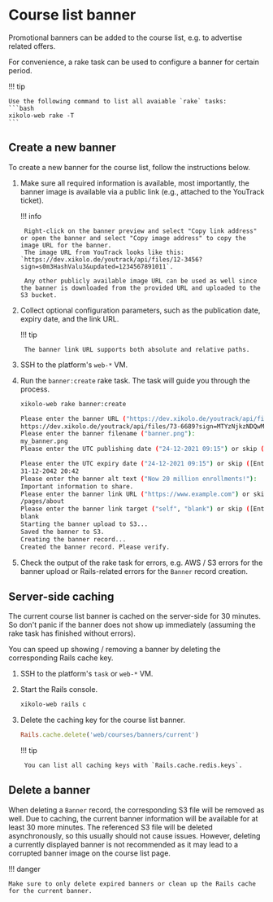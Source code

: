 # Course list banner

Promotional banners can be added to the course list, e.g. to advertise related offers.

For convenience, a rake task can be used to configure a banner for certain period.

!!! tip

    Use the following command to list all avaiable `rake` tasks:
    ```bash
    xikolo-web rake -T
    ```

## Create a new banner

To create a new banner for the course list, follow the instructions below.

1. Make sure all required information is available, most importantly, the banner image is available via a public link (e.g., attached to the YouTrack ticket).

    !!! info

        Right-click on the banner preview and select "Copy link address" or open the banner and select "Copy image address" to copy the image URL for the banner.
        The image URL from YouTrack looks like this: `https://dev.xikolo.de/youtrack/api/files/12-3456?sign=s0m3HashValu3&updated=1234567891011`.

        Any other publicly available image URL can be used as well since the banner is downloaded from the provided URL and uploaded to the S3 bucket.

2. Collect optional configuration parameters, such as the publication date, expiry date, and the link URL.

    !!! tip

        The banner link URL supports both absolute and relative paths.

3. SSH to the platform's `web-*` VM.
4. Run the `banner:create` rake task. The task will guide you through the process.

    ```bash
    xikolo-web rake banner:create
    ```

    ```bash title="Sample rake task execution"
    Please enter the banner URL ("https://dev.xikolo.de/youtrack/api/files/the-banner"):
    https://dev.xikolo.de/youtrack/api/files/73-6689?sign=MTYzNjkzNDQwMDAwMHwyNS0zMjZ8NzMtNjY4OXxoV2xYbVlsZC13d1Q3OUlsRDFocGFvdjZGNEJw%0D%0AbmxVM3ROOFVZNzhFVDA4DQo%0D%0A&updated=1633335363829
    Please enter the banner filename ("banner.png"):
    my_banner.png
    Please enter the UTC publishing date ("24-12-2021 09:15") or skip ([Enter], default: now):

    Please enter the UTC expiry date ("24-12-2021 09:15") or skip ([Enter], default: none):
    31-12-2042 20:42
    Please enter the banner alt text ("Now 20 million enrollments!"):
    Important information to share.
    Please enter the banner link URL ("https://www.example.com") or skip ([Enter]):
    /pages/about
    Please enter the banner link target ("self", "blank") or skip ([Enter], default: "self"):
    blank
    Starting the banner upload to S3...
    Saved the banner to S3.
    Creating the banner record...
    Created the banner record. Please verify.
    ```

5. Check the output of the rake task for errors, e.g. AWS / S3 errors for the banner upload or Rails-related errors for the `Banner` record creation.

## Server-side caching

The current course list banner is cached on the server-side for 30 minutes.
So don't panic if the banner does not show up immediately (assuming the rake task has finished without errors).

You can speed up showing / removing a banner by deleting the corresponding Rails cache key.

1. SSH to the platform's `task` or `web-*` VM.
2. Start the Rails console.

    ```bash
    xikolo-web rails c
    ```

3. Delete the caching key for the course list banner.

    ```ruby
    Rails.cache.delete('web/courses/banners/current')
    ```

    !!! tip

        You can list all caching keys with `Rails.cache.redis.keys`.

## Delete a banner

When deleting a `Banner` record, the corresponding S3 file will be removed as well.
Due to caching, the current banner information will be available for at least 30 more minutes.
The referenced S3 file will be deleted asynchronously, so this usually should not cause issues.
However, deleting a currently displayed banner is not recommended as it may lead to a corrupted banner image on the course list page.

!!! danger

    Make sure to only delete expired banners or clean up the Rails cache for the current banner.
